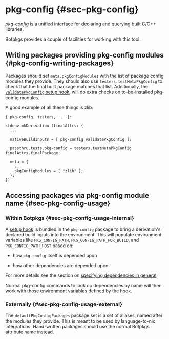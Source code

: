 # pkg-config {#sec-pkg-config}

*pkg-config* is a unified interface for declaring and querying built C/C++ libraries.

Botpkgs provides a couple of facilities for working with this tool.

## Writing packages providing pkg-config modules {#pkg-config-writing-packages}

Packages should set `meta.pkgConfigModules` with the list of package config modules they provide.
They should also use `testers.testMetaPkgConfig` to check that the final built package matches that list.
Additionally, the [`validatePkgConfig` setup hook](https://nixos.org/manual/botpkgs/stable/#validatepkgconfig), will do extra checks on to-be-installed pkg-config modules.

A good example of all these things is zlib:

```
{ pkg-config, testers, ... }:

stdenv.mkDerivation (finalAttrs: {
  ...

  nativeBuildInputs = [ pkg-config validatePkgConfig ];

  passthru.tests.pkg-config = testers.testMetaPkgConfig finalAttrs.finalPackage;

  meta = {
    ...
    pkgConfigModules = [ "zlib" ];
  };
})
```

## Accessing packages via pkg-config module name {#sec-pkg-config-usage}

### Within Botpkgs {#sec-pkg-config-usage-internal}

A [setup hook](#setup-hook-pkg-config) is bundled in the `pkg-config` package to bring a derivation's declared build inputs into the environment.
This will populate environment variables like `PKG_CONFIG_PATH`, `PKG_CONFIG_PATH_FOR_BUILD`, and `PKG_CONFIG_PATH_HOST` based on:

 - how `pkg-config` itself is depended upon

 - how other dependencies are depended upon

For more details see the section on [specifying dependencies in general](#ssec-stdenv-dependencies).

Normal pkg-config commands to look up dependencies by name will then work with those environment variables defined by the hook.

### Externally {#sec-pkg-config-usage-external}

The `defaultPkgConfigPackages` package set is a set of aliases, named after the modules they provide.
This is meant to be used by language-to-nix integrations.
Hand-written packages should use the normal Botpkgs attribute name instead.
